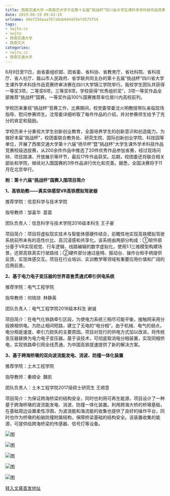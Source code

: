 ```yaml
---
title: 西南交通大学->西南交大学子在第十五届“挑战杯”四川省大学生课外学术科技作品竞赛中喜获佳绩 | swjtu.cc
date: 2019-06-19 09:43:15
urlname: 49ef356aaa767a9ab644a55efd575f54
tags: 
- swjtu.cc
- swjtu
- 西南交通大学
- 西南交大
categories:
- swjtu.cc
- 西南交通大学
---
```



6月9日至11日，由省委组织部、团省委、省科协、省教育厅、省社科院、省科技厅、省人社厅、眉山市人民政府、省学联共同主办的第十五届“挑战杯”四川省大学生课外学术科技作品竞赛终审决赛在四川大学锦江学院举行。我校学生团队共获得一等奖3项，二等奖6项，三等奖8项，学校获得“优秀组织奖”，3项一等奖作品全部推荐“挑战杯”国赛，一等奖作品100%国赛推荐率位居川内高校前列。

学校历来重视“挑战杯”竞赛工作，比赛期间，校党委常委沈火明教授带队亲临现场指导、慰问参赛师生。沈常委详细听取了每件作品的介绍，并对参赛师生给予了充分的肯定和鼓励。

学校历来十分重视大学生创新创业教育，全面培养学生的创新意识和创造能力。为做好本届“挑战杯”，校团委联合教务处、研究生院、国际创新创业学院、科技园等单位，开展了西南交通大学第十六届“扬华杯”暨“挑战杯”大学生课外学术科技作品竞赛校级选拔赛，从200余件作品中推选了20件优秀作品参加省赛，经过现场问辩、项目路演、开放展示等环节，最后17件作品获奖。后期，校团委还将联合相关部处和学院，继续对入围国赛的3件作品进行优化和完善。据悉，全国决赛将于11月在北京举行。

**附：第十六届“挑战杯”国赛入围项目简介**

**1、高铁助教——真实体感型VR高铁模拟驾驶器**

推荐学院：信息科学与技术学院

指导教师：邹喜华  苗苗

团队负责人：信息科学与技术学院2016级本科生 王子豪

项目简介：项目将虚拟现实技术与智能体感硬件结合，前瞻性地实现高铁模拟驾驶系统前所未有的高性价比、高沉浸感和共享化。该系统由两部分构成：①软件部分基于VR实现视觉、行车逻辑、线路编辑的数字虚拟化，使用1:1三维模型构建场景，还原高铁真实行驶路线；②硬件部分通过座椅、振动台、操作台和手柄提供反馈，实现体感交互。项目在行业培训、实训教学等领域有重要应用价值和广阔的应用前景。

**2、基于电力电子变压器的世界首套贯通式牵引供电系统**

推荐学院：电气工程学院

指导教师：何晓琼  林静英

团队负责人：电气工程学院2016级本科生 谢诚

项目简介：在电气化铁路牵引区段，为使电力系统三相尽可能平衡，接触网采用分段换相供电。为防止相间短路，建立了无电的“电分相”。由于机械、电气的弱点，电分相是速度、牵引力损失的主要原因。项目对现行的供电方式加以改进，将传统变压器替换为电力电子变压器。基于该技术，可彻底取消电分相装置，实现同相供电，实现铁路牵引网全线贯通，为中国高铁提速提供了新的解决方案。

**3、基于跨海桥墩的双向波流能发电、消波、防撞一体化装置**

推荐学院：土木工程学院

指导教师：秦顺全  魏凯

团队负责人：土木工程学院2017级硕士研究生 王顺意

项目简介：为保证跨海桥梁的结构安全，同时也利用可再生能源，项目设计了一种基于跨海桥墩的波流能发电、消波、防撞一体化装置。利用跨海大桥的桥墩基础，在基础周边设置柔性浮围，为波浪能和海流能的收集也提供了良好的操作平台，同时也作为桥墩的船舶防撞附属结构，保障桥梁基础的结构安全。该装置收集的能源，可提供给跨海桥梁的传感器、信号灯等设备。



![图](https://news.swjtu.edu.cn/upload/201906/18/201906182048414150.jpg)

![图](https://news.swjtu.edu.cn/upload/201906/18/201906182036016306.jpg)

![图](https://news.swjtu.edu.cn/upload/201906/18/201906182034004647.jpg)

![图](https://news.swjtu.edu.cn/upload/201906/18/201906182017599937.jpg)

![图](https://news.swjtu.edu.cn/upload/201906/18/201906182016322737.jpg)

[转入文章首发地址](https://news.swjtu.edu.cn/shownews-18560.shtml)